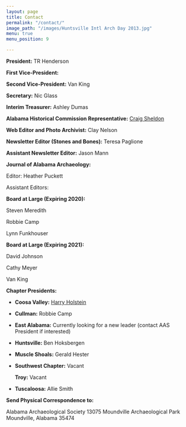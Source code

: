 ```yaml
---
layout: page
title: Contact
permalink: "/contact/"
image_path: "/images/Huntsville Intl Arch Day 2013.jpg"
menu: true
menu_position: 9

---
```

**President:** TR Henderson

**First Vice-President:**

**Second Vice-President:** Van King

**Secretary:** Nic Glass

**Interim Treasurer:** Ashley Dumas

**Alabama Historical Commission Representative:** [Craig Sheldon](mailto:csheldon@mail.aum.edu)

**Web Editor and Photo Archivist:** Clay Nelson

**Newsletter Editor (Stones and Bones):** Teresa Paglione

**Assistant Newsletter Editor:** Jason Mann

**Journal of Alabama Archaeology:**

Editor: Heather Puckett

Assistant Editors:

**Board at Large (Expiring 2020):**

Steven Meredith

Robbie Camp

Lynn Funkhouser

**Board at Large (Expiring 2021):**

David Johnson

Cathy Meyer

Van King

**Chapter Presidents:**

* **Coosa Valley:** [Harry Holstein](holstein@jsu.edu)
* **Cullman:** Robbie Camp
* **East Alabama:** Currently looking for a new leader (contact AAS President if interested)
* **Huntsville:** Ben Hoksbergen
* **Muscle Shoals:** Gerald Hester 
* **Southwest Chapter:** Vacant

  **Troy:** Vacant
* **Tuscaloosa:** Allie Smith

**Send Physical Correspondence to:**

Alabama Archaeological Society 13075 Moundville Archaeological Park Moundville, Alabama 35474